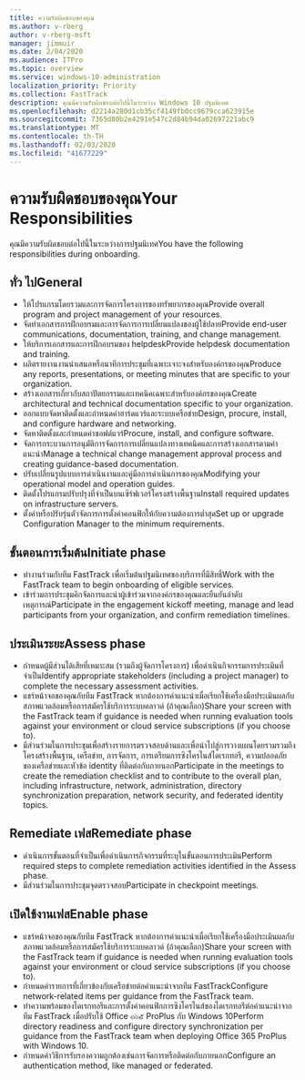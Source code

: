 ```yaml
---
title: ความรับผิดชอบของคุณ
ms.author: v-rberg
author: v-rberg-msft
manager: jimmuir
ms.date: 2/04/2020
ms.audience: ITPro
ms.topic: overview
ms.service: windows-10-administration
localization_priority: Priority
ms.collection: FastTrack
description: คุณมีความรับผิดชอบต่อไปนี้ในระหว่าง Windows 10 ปฐมนิเทศ
ms.openlocfilehash: d2214a280d1cb35cf4149fb0cc9679cca623915e
ms.sourcegitcommit: 7365d80b2e4291e547c2d84b94da02697221abc9
ms.translationtype: MT
ms.contentlocale: th-TH
ms.lasthandoff: 02/03/2020
ms.locfileid: "41677229"
---
```

# <a name="your-responsibilities"></a><span data-ttu-id="99690-103">ความรับผิดชอบของคุณ</span><span class="sxs-lookup"><span data-stu-id="99690-103">Your Responsibilities</span></span>

<span data-ttu-id="99690-104">คุณมีความรับผิดชอบต่อไปนี้ในระหว่างการปฐมนิเทศ</span><span class="sxs-lookup"><span data-stu-id="99690-104">You have the following responsibilities during onboarding.</span></span>

## <a name="general"></a><span data-ttu-id="99690-105">ทั่ว ไป</span><span class="sxs-lookup"><span data-stu-id="99690-105">General</span></span>

- <span data-ttu-id="99690-106">ให้โปรแกรมโดยรวมและการจัดการโครงการของทรัพยากรของคุณ</span><span class="sxs-lookup"><span data-stu-id="99690-106">Provide overall program and project management of your resources.</span></span>
- <span data-ttu-id="99690-107">จัดทำเอกสารการฝึกอบรมและการจัดการการเปลี่ยนแปลงของผู้ใช้ปลาย</span><span class="sxs-lookup"><span data-stu-id="99690-107">Provide end-user communications, documentation, training, and change management.</span></span>
- <span data-ttu-id="99690-108">ให้บริการเอกสารและการฝึกอบรมของ helpdesk</span><span class="sxs-lookup"><span data-stu-id="99690-108">Provide helpdesk documentation and training.</span></span>
- <span data-ttu-id="99690-109">ผลิตรายงานงานนำเสนอหรือนาทีการประชุมที่เฉพาะเจาะจงสำหรับองค์กรของคุณ</span><span class="sxs-lookup"><span data-stu-id="99690-109">Produce any reports, presentations, or meeting minutes that are specific to your organization.</span></span>
- <span data-ttu-id="99690-110">สร้างเอกสารเกี่ยวกับสถาปัตยกรรมและเทคนิคเฉพาะสำหรับองค์กรของคุณ</span><span class="sxs-lookup"><span data-stu-id="99690-110">Create architectural and technical documentation specific to your organization.</span></span>
- <span data-ttu-id="99690-111">ออกแบบจัดหาติดตั้งและกำหนดค่าฮาร์ดแวร์และระบบเครือข่าย</span><span class="sxs-lookup"><span data-stu-id="99690-111">Design, procure, install, and configure hardware and networking.</span></span>
- <span data-ttu-id="99690-112">จัดหาติดตั้งและกำหนดค่าซอฟต์แวร์</span><span class="sxs-lookup"><span data-stu-id="99690-112">Procure, install, and configure software.</span></span>
- <span data-ttu-id="99690-113">จัดการกระบวนการอนุมัติการจัดการการเปลี่ยนแปลงทางเทคนิคและการสร้างเอกสารตามคำแนะนำ</span><span class="sxs-lookup"><span data-stu-id="99690-113">Manage a technical change management approval process and creating guidance-based documentation.</span></span>
- <span data-ttu-id="99690-114">ปรับเปลี่ยนรูปแบบการดำเนินงานและคู่มือการดำเนินการของคุณ</span><span class="sxs-lookup"><span data-stu-id="99690-114">Modifying your operational model and operation guides.</span></span>
- <span data-ttu-id="99690-115">ติดตั้งโปรแกรมปรับปรุงที่จำเป็นบนเซิร์ฟเวอร์โครงสร้างพื้นฐาน</span><span class="sxs-lookup"><span data-stu-id="99690-115">Install required updates on infrastructure servers.</span></span>
- <span data-ttu-id="99690-116">ตั้งค่าหรือปรับรุ่นตัวจัดการการตั้งค่าคอนฟิกให้กับความต้องการต่ำสุด</span><span class="sxs-lookup"><span data-stu-id="99690-116">Set up or upgrade Configuration Manager to the minimum requirements.</span></span>

## <a name="initiate-phase"></a><span data-ttu-id="99690-117">ขั้นตอนการเริ่มต้น</span><span class="sxs-lookup"><span data-stu-id="99690-117">Initiate phase</span></span>

- <span data-ttu-id="99690-118">ทำงานร่วมกับทีม FastTrack เพื่อเริ่มต้นปฐมนิเทศของบริการที่มีสิทธิ์</span><span class="sxs-lookup"><span data-stu-id="99690-118">Work with the FastTrack team to begin onboarding of eligible services.</span></span>
- <span data-ttu-id="99690-119">เข้าร่วมการประชุมคิกจัดการและนำผู้เข้าร่วมจากองค์กรของคุณและยืนยันลำดับเหตุการณ์</span><span class="sxs-lookup"><span data-stu-id="99690-119">Participate in the engagement kickoff meeting, manage and lead participants from your organization, and confirm remediation timelines.</span></span>

## <a name="assess-phase"></a><span data-ttu-id="99690-120">ประเมินระยะ</span><span class="sxs-lookup"><span data-stu-id="99690-120">Assess phase</span></span>

- <span data-ttu-id="99690-121">กำหนดผู้มีส่วนได้เสียที่เหมาะสม (รวมถึงผู้จัดการโครงการ) เพื่อดำเนินกิจกรรมการประเมินที่จำเป็น</span><span class="sxs-lookup"><span data-stu-id="99690-121">Identify appropriate stakeholders (including a project manager) to complete the necessary assessment activities.</span></span>
- <span data-ttu-id="99690-122">แชร์หน้าจอของคุณกับทีม FastTrack หากต้องการคำแนะนำเมื่อเรียกใช้เครื่องมือประเมินผลกับสภาพแวดล้อมหรือการสมัครใช้บริการระบบคลาวด์ (ถ้าคุณเลือก)</span><span class="sxs-lookup"><span data-stu-id="99690-122">Share your screen with the FastTrack team if guidance is needed when running evaluation tools against your environment or cloud service subscriptions (if you choose to).</span></span>
- <span data-ttu-id="99690-123">มีส่วนร่วมในการประชุมเพื่อสร้างรายการตรวจสอบด้านและเพื่อนำไปสู่การวางแผนโดยรวมรวมถึงโครงสร้างพื้นฐาน, เครือข่าย, การจัดการ, การเตรียมการซิงโครไนส์ไดเรกทอรี, ความปลอดภัยของเครือข่ายและหัวข้อ identity ที่ติดต่อกับภายนอก</span><span class="sxs-lookup"><span data-stu-id="99690-123">Participate in the meetings to create the remediation checklist and to contribute to the overall plan, including infrastructure, network, administration, directory synchronization preparation, network security, and federated identity topics.</span></span>

## <a name="remediate-phase"></a><span data-ttu-id="99690-124">Remediate เฟส</span><span class="sxs-lookup"><span data-stu-id="99690-124">Remediate phase</span></span>

- <span data-ttu-id="99690-125">ดำเนินการขั้นตอนที่จำเป็นเพื่อดำเนินการกิจกรรมที่ระบุในขั้นตอนการประเมิน</span><span class="sxs-lookup"><span data-stu-id="99690-125">Perform required steps to complete remediation activities identified in the Assess phase.</span></span>
- <span data-ttu-id="99690-126">มีส่วนร่วมในการประชุมจุดตรวจสอบ</span><span class="sxs-lookup"><span data-stu-id="99690-126">Participate in checkpoint meetings.</span></span>

## <a name="enable-phase"></a><span data-ttu-id="99690-127">เปิดใช้งานเฟส</span><span class="sxs-lookup"><span data-stu-id="99690-127">Enable phase</span></span>

- <span data-ttu-id="99690-128">แชร์หน้าจอของคุณกับทีม FastTrack หากต้องการคำแนะนำเมื่อเรียกใช้เครื่องมือประเมินผลกับสภาพแวดล้อมหรือการสมัครใช้บริการระบบคลาวด์ (ถ้าคุณเลือก)</span><span class="sxs-lookup"><span data-stu-id="99690-128">Share your screen with the FastTrack team if guidance is needed when running evaluation tools against your environment or cloud service subscriptions (if you choose to).</span></span>
- <span data-ttu-id="99690-129">กำหนดค่ารายการที่เกี่ยวข้องกับเครือข่ายต่อคำแนะนำจากทีม FastTrack</span><span class="sxs-lookup"><span data-stu-id="99690-129">Configure network-related items per guidance from the FastTrack team.</span></span>
- <span data-ttu-id="99690-130">ทำความพร้อมของไดเรกทอรีและการตั้งค่าคอนฟิกการซิงโครไนส์ของไดเรกทอรีต่อคำแนะนำจากทีม FastTrack เมื่อปรับใช้ Office ๓๖๕ ProPlus กับ Windows 10</span><span class="sxs-lookup"><span data-stu-id="99690-130">Perform directory readiness and configure directory synchronization per guidance from the FastTrack team when deploying Office 365 ProPlus with Windows 10.</span></span>
- <span data-ttu-id="99690-131">กำหนดค่าวิธีการรับรองความถูกต้องเช่นการจัดการหรือติดต่อกับภายนอก</span><span class="sxs-lookup"><span data-stu-id="99690-131">Configure an authentication method, like managed or federated.</span></span>







  

  

 